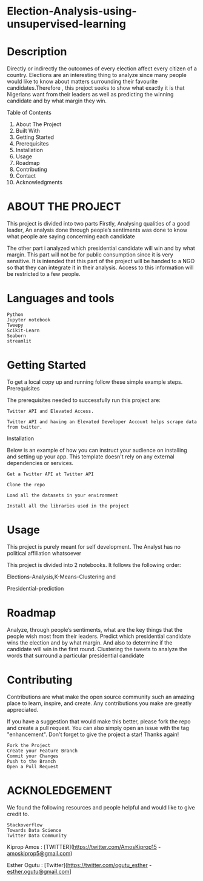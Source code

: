 # Election-Analysis-using-unsupervised-learning
# Description 
Directly or indirectly the outcomes of every election affect every citizen
of a country.
Elections are an interesting thing to analyze since many people would like to know about matters surrounding their favourite candidates.Therefore , this prejoct seeks to show what exactly it is that Nigerians want from their leaders as well as predicting the winning candidate and by what margin they win.


Table of Contents


   1. About The Project
   2. Built With
   3. Getting Started
   4. Prerequisites
   5. Installation
   6. Usage
   7. Roadmap
   8. Contributing
   9. Contact
   10. Acknowledgments

# ABOUT THE PROJECT

This project is divided into two parts
Firstly, Analysing qualities of a good leader, An analysis done through people’s sentiments was done to know what people are saying concerning each candidate

The other part i analyzed which presidential candidate will win and by what margin. This part will not be for public consumption since it is very sensitive. It is intended that this part of the project will be handed to a NGO so that they can integrate it in their analysis. Access to this information will be restricted to a few people.

# Languages and tools


    Python
    Jupyter notebook
    Tweepy
    Scikit-Learn
    Seaborn
    streamlit
    
    
  # Getting Started

To get a local copy up and running follow these simple example steps.
Prerequisites

The prerequisites needed to successfully run this project are:

    Twitter API and Elevated Access.

    Twitter API and having an Elevated Developer Account helps scrape data from twitter. 

Installation

Below is an example of how you can instruct your audience on installing and setting up your app. This template doesn't rely on any external dependencies or services.

    Get a Twitter API at Twitter API

    Clone the repo

    Load all the datasets in your environment

    Install all the libraries used in the project

# Usage

This project is purely meant for self development. The Analyst has no political affiliation whatsoever

This project is divided into 2 notebooks. It follows the following order:

   Elections-Analysis,K-Means-Clustering and

   Presidential-prediction


# Roadmap

  Analyze, through people’s sentiments, what are the key things that the people wish most from their leaders.
    Predict which presidential candidate wins the election and by what margin. And also to determine if the candidate will win in the first round.
    Clustering the tweets to analyze the words that surround a particular presidential candidate


# Contributing

Contributions are what make the open source community such an amazing place to learn, inspire, and create. Any contributions you make are greatly appreciated.

If you have a suggestion that would make this better, please fork the repo and create a pull request. You can also simply open an issue with the tag "enhancement". Don't forget to give the project a star! Thanks again!

    Fork the Project
    Create your Feature Branch
    Commit your Changes 
    Push to the Branch
    Open a Pull Request

# ACKNOLEDGEMENT

We found the following resources and people helpful and would like to give credit to.

    Stackoverflow
    Towards Data Science
    Twitter Data Community
   Kiprop Amos : [TWITTER](https://twitter.com/AmosKiprop15 - amoskiprop5@gmail.com)
   
   Esther Ogutu : [Twitter](https://twitter.com/ogutu_esther - esther.ogutu@gmail.com]
    




